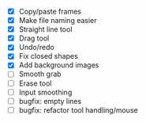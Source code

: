  * [x] Copy/paste frames
 * [x] Make file naming easier
 * [x] Straight line tool
 * [x] Drag tool
 * [x] Undo/redo
 * [x] Fix closed shapes
 * [x] Add background images
 * [ ] Smooth grab
 * [ ] Erase tool
 * [ ] Input smoothing
 * [ ] bugfix: empty lines
 * [ ] bugfix: refactor tool handling/mouse
